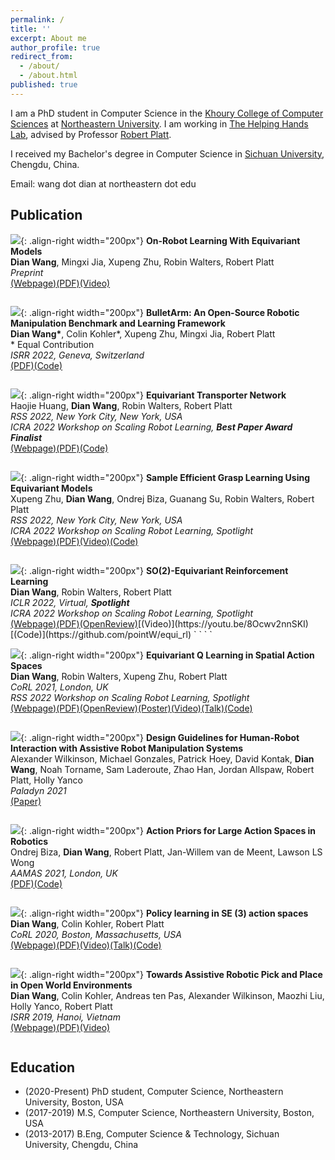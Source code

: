 ```yaml
---
permalink: /
title: ''
excerpt: About me
author_profile: true
redirect_from:
  - /about/
  - /about.html
published: true
---
```


I am a PhD student in Computer Science in the [Khoury College of Computer Sciences](https://www.khoury.northeastern.edu) at [Northeastern University](https://www.northeastern.edu). I am working in [The Helping Hands Lab](https://www2.ccs.neu.edu/research/helpinghands/), advised by Professor [Robert Platt](http://www.ccs.neu.edu/home/rplatt/).

I received my Bachelor's degree in Computer Science in [Sichuan University](http://www.scu.edu.cn), Chengdu, China.

Email: wang dot dian at northeastern dot edu

## Publication

![](images/rss22.png){: .align-right width="200px"}
**On-Robot Learning With Equivariant Models**  
**Dian Wang**, Mingxi Jia, Xupeng Zhu, Robin Walters, Robert Platt  
*Preprint*  
[(Webpage)](https://pointw.github.io/equi_robot_page/)[(PDF)](https://arxiv.org/pdf/2203.04923.pdf)[(Video)](https://www.youtube.com/watch?v=HDYoOXMojkY)
` `  
` `  

![](images/bulletarm.png){: .align-right width="200px"}
**BulletArm: An Open-Source Robotic Manipulation Benchmark and Learning Framework**  
**Dian Wang\***, Colin Kohler\*, Xupeng Zhu, Mingxi Jia, Robert Platt  
\* Equal Contribution  
*ISRR 2022, Geneva, Switzerland*  
[(PDF)](https://arxiv.org/pdf/2205.14292.pdf)[(Code)](https://github.com/ColinKohler/BulletArm)
` `  
` `  

![](images/equi_transporter.png){: .align-right width="200px"}
**Equivariant Transporter Network**  
Haojie Huang, **Dian Wang**, Robin Walters, Robert Platt  
*RSS 2022, New York City, New York, USA*  
*ICRA 2022 Workshop on Scaling Robot Learning,* ***Best Paper Award Finalist***  
[(Webpage)](https://haojhuang.github.io/etp_page/)[(PDF)](https://arxiv.org/pdf/2202.09400.pdf)[(Code)](https://github.com/HaojHuang/Equivariant-Transporter-Net)
` `  
` `  

![](images/rss_grasp.jpeg){: .align-right width="200px"}
**Sample Efficient Grasp Learning Using Equivariant Models**  
Xupeng Zhu, **Dian Wang**, Ondrej Biza, Guanang Su, Robin Walters, Robert Platt  
*RSS 2022, New York City, New York, USA*  
*ICRA 2022 Workshop on Scaling Robot Learning, Spotlight*  
[(Webpage)](https://zxp-s-works.github.io/equivariant_grasp_site/)[(PDF)](https://arxiv.org/pdf/2202.09468.pdf)[(Video)](https://youtu.be/0jaHpz3KQ7I)[(Code)](https://github.com/ZXP-S-works/SE2-equivariant-grasp-learning)
` `  
` `  

![](images/iclr22_sac.png){: .align-right width="200px"}
**SO(2)-Equivariant Reinforcement Learning**  
**Dian Wang**, Robin Walters, Robert Platt  
*ICLR 2022, Virtual,* ***Spotlight***  
*ICRA 2022 Workshop on Scaling Robot Learning, Spotlight*  
[(Webpage)](https://pointw.github.io/equi_rl_page/)[(PDF)](https://arxiv.org/pdf/2203.04439.pdf)[(OpenReview)](https://openreview.net/forum?id=7F9cOhdvfk_)[(Video)](https://youtu.be/8Ocwv2nnSKI)[(Code)](https://github.com/pointW/equi_rl)
` `  
` `  

![](images/corl21.png){: .align-right width="200px"}
**Equivariant Q Learning in Spatial Action Spaces**  
**Dian Wang**, Robin Walters, Xupeng Zhu, Robert Platt  
*CoRL 2021, London, UK*  
*RSS 2022 Workshop on Scaling Robot Learning, Spotlight*  
[(Webpage)](https://pointw.github.io/equi_q_page/)[(PDF)](https://arxiv.org/pdf/2110.15443.pdf)[(OpenReview)](https://openreview.net/forum?id=IScz42A3iCI)[(Poster)](https://openreview.net/attachment?id=IScz42A3iCI&name=poster)[(Video)](https://www.youtube.com/watch?v=GtdpvjLHc_Q)[(Talk)](https://iclr.cc/virtual/2022/spotlight/6799)[(Code)](https://github.com/pointW/equi_q_corl21)
` `  
` `  

![](images/Paladyn21.png){: .align-right width="200px"}
**Design Guidelines for Human-Robot Interaction with Assistive Robot Manipulation Systems**  
Alexander Wilkinson, Michael Gonzales, Patrick Hoey, David Kontak, **Dian Wang**, Noah Torname, Sam Laderoute, Zhao Han, Jordan Allspaw, Robert Platt, Holly Yanco  
*Paladyn 2021*  
[(Paper)](https://www.degruyter.com/document/doi/10.1515/pjbr-2021-0023/html)
` `  
` `  

![](images/aamas21.png){: .align-right width="200px"}
**Action Priors for Large Action Spaces in Robotics**  
Ondrej Biza, **Dian Wang**, Robert Platt, Jan-Willem van de Meent, Lawson LS Wong  
*AAMAS 2021, London, UK*  
[(PDF)](https://arxiv.org/pdf/2101.04178.pdf)[(Code)](https://github.com/ondrejba/action_priors)
` `  
` `  

![](images/asrse3.png){: .align-right width="200px"}
**Policy learning in SE (3) action spaces**  
**Dian Wang**, Colin Kohler, Robert Platt  
*CoRL 2020, Boston, Massachusetts, USA*  
[(Webpage)](https://pointw.github.io/asrse3-page/)[(PDF)](https://arxiv.org/pdf/2010.02798.pdf)[(Video)](https://youtu.be/FiHoIF1oLZs)[(Talk)](https://youtu.be/W0UQMntqaog)[(Code)](https://github.com/pointW/asrse3_corl20)
` `  
` `  

![](images/scooter.png){: .align-right width="200px"}
**Towards Assistive Robotic Pick and Place in Open World Environments**  
**Dian Wang**, Colin Kohler, Andreas ten Pas, Alexander Wilkinson, Maozhi Liu, Holly Yanco, Robert Platt  
*ISRR 2019, Hanoi, Vietnam*  
[(Webpage)](https://pointw.github.io/scooter-page/)[(PDF)](https://arxiv.org/pdf/1809.09541.pdf)[(Video)](https://www.youtube.com/watch?v=ZimZlsJTaTU)
` `  
` `  

## Education
+ (2020-Present) PhD student, Computer Science, Northeastern University, Boston, USA
+ (2017-2019) M.S, Computer Science, Northeastern University, Boston, USA
+ (2013-2017) B.Eng, Computer Science & Technology, Sichuan University, Chengdu, China
